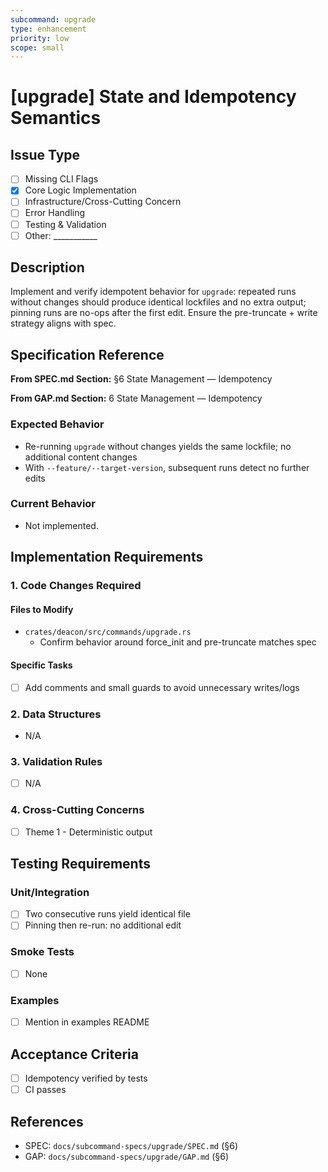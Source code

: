 ```yaml
---
subcommand: upgrade
type: enhancement
priority: low
scope: small
---
```


# [upgrade] State and Idempotency Semantics

## Issue Type
- [ ] Missing CLI Flags
- [x] Core Logic Implementation
- [ ] Infrastructure/Cross-Cutting Concern
- [ ] Error Handling
- [ ] Testing & Validation
- [ ] Other: ___________

## Description
Implement and verify idempotent behavior for `upgrade`: repeated runs without changes should produce identical lockfiles and no extra output; pinning runs are no-ops after the first edit. Ensure the pre-truncate + write strategy aligns with spec.

## Specification Reference

**From SPEC.md Section:** §6 State Management — Idempotency

**From GAP.md Section:** 6 State Management — Idempotency

### Expected Behavior
- Re-running `upgrade` without changes yields the same lockfile; no additional content changes
- With `--feature/--target-version`, subsequent runs detect no further edits

### Current Behavior
- Not implemented.

## Implementation Requirements

### 1. Code Changes Required

#### Files to Modify
- `crates/deacon/src/commands/upgrade.rs`
  - Confirm behavior around force_init and pre-truncate matches spec

#### Specific Tasks
- [ ] Add comments and small guards to avoid unnecessary writes/logs

### 2. Data Structures
- N/A

### 3. Validation Rules
- [ ] N/A

### 4. Cross-Cutting Concerns
- [ ] Theme 1 - Deterministic output

## Testing Requirements

### Unit/Integration
- [ ] Two consecutive runs yield identical file
- [ ] Pinning then re-run: no additional edit

### Smoke Tests
- [ ] None

### Examples
- [ ] Mention in examples README

## Acceptance Criteria
- [ ] Idempotency verified by tests
- [ ] CI passes

## References
- SPEC: `docs/subcommand-specs/upgrade/SPEC.md` (§6)
- GAP: `docs/subcommand-specs/upgrade/GAP.md` (§6)
